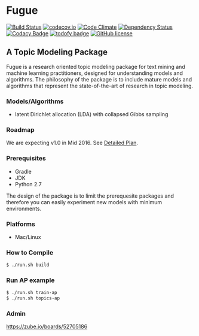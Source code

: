 # Fugue
[![Build Status](https://travis-ci.org/PuzaTech/Fugue.svg?branch=master)](https://travis-ci.org/PuzaTech/Fugue)
[![codecov.io](https://codecov.io/github/PuzaTech/Fugue/coverage.svg?branch=master)](https://codecov.io/github/PuzaTech/Fugue?branch=master)
[![Code Climate](https://codeclimate.com/github/PuzaTech/Fugue/badges/gpa.svg)](https://codeclimate.com/github/PuzaTech/Fugue)
[![Dependency Status](https://www.versioneye.com/user/projects/56da10fcbfdb33003da61a97/badge.svg?style=flat)](https://www.versioneye.com/user/projects/56da10fcbfdb33003da61a97)
[![Codacy Badge](https://api.codacy.com/project/badge/grade/79ec17fe542e4f6792a522c7a9c374b4)](https://www.codacy.com/app/hongliangjie/Fugue)
[![todofy badge](https://todofy.org/b/PuzaTech/Fugue)](https://todofy.org/r/PuzaTech/Fugue)
[![GitHub license](http://dmlc.github.io/img/apache2.svg)](./LICENSE)
## A Topic Modeling Package
Fugue is a research oriented topic modeling package for text mining and machine learning practitioners, designed for understanding models and algorithms. The philosophy of the package is to include mature models and algorithms that represent the state-of-the-art of research in topic modeling.

### Models/Algorithms
* latent Dirichlet allocation (LDA) with collapsed Gibbs sampling

### Roadmap
We are expecting v1.0 in Mid 2016. See [Detailed Plan](https://github.com/PuzaTech/Fugue/wiki/Fugue-1.0-Roadmap).

### Prerequisites
* Gradle
* JDK
* Python 2.7

The design of the package is to limit the prerequesite packages and therefore you can easily experiment new models with minimum environments.

### Platforms
* Mac/Linux

### How to Compile
```sh
$ ./run.sh build
```

### Run AP example
```sh
$ ./run.sh train-ap
$ ./run.sh topics-ap
```

### Admin
https://zube.io/boards/52705186
